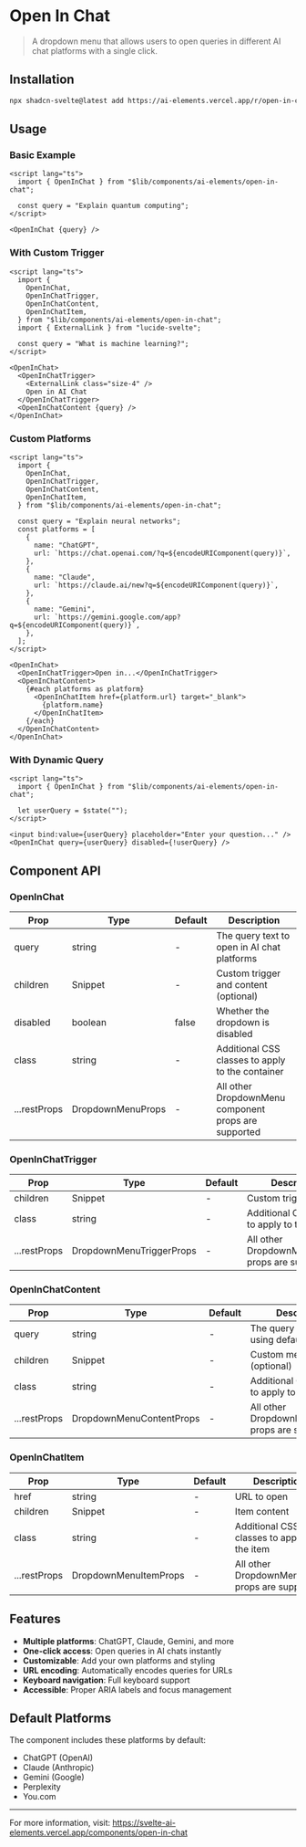# Open In Chat

> A dropdown menu that allows users to open queries in different AI chat platforms with a single click.

## Installation

```bash
npx shadcn-svelte@latest add https://ai-elements.vercel.app/r/open-in-chat.json
```

## Usage

### Basic Example

```svelte
<script lang="ts">
  import { OpenInChat } from "$lib/components/ai-elements/open-in-chat";

  const query = "Explain quantum computing";
</script>

<OpenInChat {query} />
```

### With Custom Trigger

```svelte
<script lang="ts">
  import {
    OpenInChat,
    OpenInChatTrigger,
    OpenInChatContent,
    OpenInChatItem,
  } from "$lib/components/ai-elements/open-in-chat";
  import { ExternalLink } from "lucide-svelte";

  const query = "What is machine learning?";
</script>

<OpenInChat>
  <OpenInChatTrigger>
    <ExternalLink class="size-4" />
    Open in AI Chat
  </OpenInChatTrigger>
  <OpenInChatContent {query} />
</OpenInChat>
```

### Custom Platforms

```svelte
<script lang="ts">
  import {
    OpenInChat,
    OpenInChatTrigger,
    OpenInChatContent,
    OpenInChatItem,
  } from "$lib/components/ai-elements/open-in-chat";

  const query = "Explain neural networks";
  const platforms = [
    {
      name: "ChatGPT",
      url: `https://chat.openai.com/?q=${encodeURIComponent(query)}`,
    },
    {
      name: "Claude",
      url: `https://claude.ai/new?q=${encodeURIComponent(query)}`,
    },
    {
      name: "Gemini",
      url: `https://gemini.google.com/app?q=${encodeURIComponent(query)}`,
    },
  ];
</script>

<OpenInChat>
  <OpenInChatTrigger>Open in...</OpenInChatTrigger>
  <OpenInChatContent>
    {#each platforms as platform}
      <OpenInChatItem href={platform.url} target="_blank">
        {platform.name}
      </OpenInChatItem>
    {/each}
  </OpenInChatContent>
</OpenInChat>
```

### With Dynamic Query

```svelte
<script lang="ts">
  import { OpenInChat } from "$lib/components/ai-elements/open-in-chat";

  let userQuery = $state("");
</script>

<input bind:value={userQuery} placeholder="Enter your question..." />
<OpenInChat query={userQuery} disabled={!userQuery} />
```

## Component API

### OpenInChat

| Prop         | Type              | Default | Description                                          |
| ------------ | ----------------- | ------- | ---------------------------------------------------- |
| query        | string            | -       | The query text to open in AI chat platforms          |
| children     | Snippet           | -       | Custom trigger and content (optional)                |
| disabled     | boolean           | false   | Whether the dropdown is disabled                     |
| class        | string            | -       | Additional CSS classes to apply to the container     |
| ...restProps | DropdownMenuProps | -       | All other DropdownMenu component props are supported |

### OpenInChatTrigger

| Prop         | Type                     | Default | Description                                       |
| ------------ | ------------------------ | ------- | ------------------------------------------------- |
| children     | Snippet                  | -       | Custom trigger content                            |
| class        | string                   | -       | Additional CSS classes to apply to the trigger    |
| ...restProps | DropdownMenuTriggerProps | -       | All other DropdownMenuTrigger props are supported |

### OpenInChatContent

| Prop         | Type                     | Default | Description                                       |
| ------------ | ------------------------ | ------- | ------------------------------------------------- |
| query        | string                   | -       | The query text (when using default items)         |
| children     | Snippet                  | -       | Custom menu items (optional)                      |
| class        | string                   | -       | Additional CSS classes to apply to the content    |
| ...restProps | DropdownMenuContentProps | -       | All other DropdownMenuContent props are supported |

### OpenInChatItem

| Prop         | Type                  | Default | Description                                    |
| ------------ | --------------------- | ------- | ---------------------------------------------- |
| href         | string                | -       | URL to open                                    |
| children     | Snippet               | -       | Item content                                   |
| class        | string                | -       | Additional CSS classes to apply to the item    |
| ...restProps | DropdownMenuItemProps | -       | All other DropdownMenuItem props are supported |

## Features

- **Multiple platforms**: ChatGPT, Claude, Gemini, and more
- **One-click access**: Open queries in AI chats instantly
- **Customizable**: Add your own platforms and styling
- **URL encoding**: Automatically encodes queries for URLs
- **Keyboard navigation**: Full keyboard support
- **Accessible**: Proper ARIA labels and focus management

## Default Platforms

The component includes these platforms by default:

- ChatGPT (OpenAI)
- Claude (Anthropic)
- Gemini (Google)
- Perplexity
- You.com

---

For more information, visit: https://svelte-ai-elements.vercel.app/components/open-in-chat

